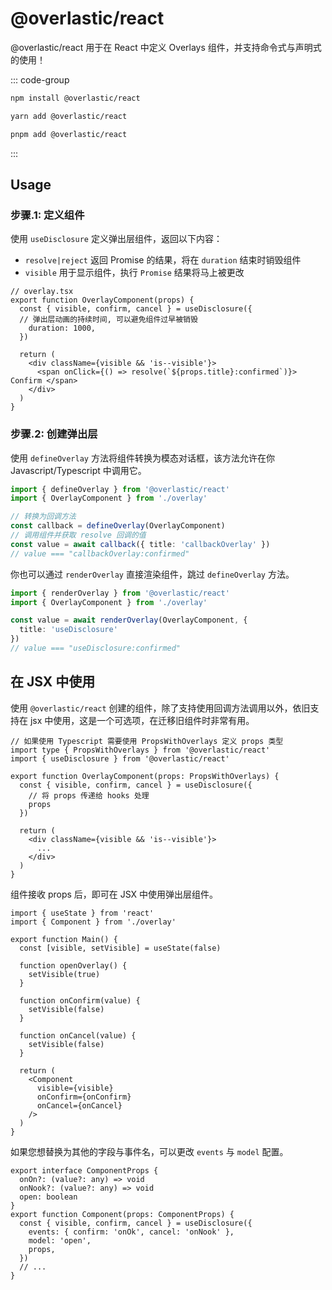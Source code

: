# @overlastic/react

@overlastic/react 用于在 React 中定义 Overlays 组件，并支持命令式与声明式的使用！

::: code-group

```bash [npm]
npm install @overlastic/react
```

```bash [yarn]
yarn add @overlastic/react
```

```bash [pnpm]
pnpm add @overlastic/react
```

:::

## Usage

### 步骤.1: 定义组件

使用 `useDisclosure` 定义弹出层组件，返回以下内容：

- `resolve|reject` 返回 Promise 的结果，将在 `duration` 结束时销毁组件
- `visible` 用于显示组件，执行 `Promise` 结果将马上被更改

```tsx
// overlay.tsx
export function OverlayComponent(props) {
  const { visible, confirm, cancel } = useDisclosure({
  // 弹出层动画的持续时间, 可以避免组件过早被销毁
    duration: 1000,
  })

  return (
    <div className={visible && 'is--visible'}>
      <span onClick={() => resolve(`${props.title}:confirmed`)}> Confirm </span>
    </div>
  )
}
```

### 步骤.2: 创建弹出层

使用 `defineOverlay` 方法将组件转换为模态对话框，该方法允许在你 Javascript/Typescript 中调用它。

```ts
import { defineOverlay } from '@overlastic/react'
import { OverlayComponent } from './overlay'

// 转换为回调方法
const callback = defineOverlay(OverlayComponent)
// 调用组件并获取 resolve 回调的值
const value = await callback({ title: 'callbackOverlay' })
// value === "callbackOverlay:confirmed"
```

你也可以通过 `renderOverlay` 直接渲染组件，跳过 `defineOverlay` 方法。

```ts
import { renderOverlay } from '@overlastic/react'
import { OverlayComponent } from './overlay'

const value = await renderOverlay(OverlayComponent, {
  title: 'useDisclosure'
})
// value === "useDisclosure:confirmed"
```

## 在 JSX 中使用

使用 `@overlastic/react` 创建的组件，除了支持使用回调方法调用以外，依旧支持在 jsx 中使用，这是一个可选项，在迁移旧组件时非常有用。

```tsx
// 如果使用 Typescript 需要使用 PropsWithOverlays 定义 props 类型
import type { PropsWithOverlays } from '@overlastic/react'
import { useDisclosure } from '@overlastic/react'

export function OverlayComponent(props: PropsWithOverlays) {
  const { visible, confirm, cancel } = useDisclosure({
    // 将 props 传递给 hooks 处理
    props
  })

  return (
    <div className={visible && 'is--visible'}>
      ...
    </div>
  )
}
```

组件接收 props 后，即可在 JSX 中使用弹出层组件。

```tsx
import { useState } from 'react'
import { Component } from './overlay'

export function Main() {
  const [visible, setVisible] = useState(false)

  function openOverlay() {
    setVisible(true)
  }

  function onConfirm(value) {
    setVisible(false)
  }

  function onCancel(value) {
    setVisible(false)
  }

  return (
    <Component
      visible={visible}
      onConfirm={onConfirm}
      onCancel={onCancel}
    />
  )
}
```

如果您想替换为其他的字段与事件名，可以更改 `events` 与 `model` 配置。

```tsx
export interface ComponentProps {
  onOn?: (value?: any) => void
  onNook?: (value?: any) => void
  open: boolean
}
export function Component(props: ComponentProps) {
  const { visible, confirm, cancel } = useDisclosure({
    events: { confirm: 'onOk', cancel: 'onNook' },
    model: 'open',
    props,
  })
  // ...
}
```
